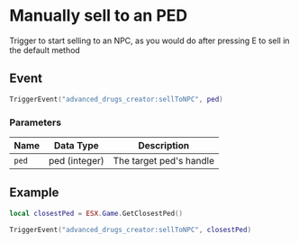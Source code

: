 # Manually sell to an PED
Trigger to start selling to an NPC, as you would do after pressing E to sell in the default method

## Event
``` lua
TriggerEvent("advanced_drugs_creator:sellToNPC", ped)
```

### Parameters

| Name              | Data Type | Description                 |
| -                 | -         | -                             |
| `ped`             | ped (integer)    | The target ped's handle  |

## Example
``` lua
local closestPed = ESX.Game.GetClosestPed()

TriggerEvent("advanced_drugs_creator:sellToNPC", closestPed)
```